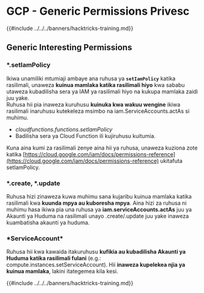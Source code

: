 # GCP - Generic Permissions Privesc

{{#include ../../../banners/hacktricks-training.md}}

## Generic Interesting Permissions

### \*.setIamPolicy

Ikiwa unamiliki mtumiaji ambaye ana ruhusa ya **`setIamPolicy`** katika rasilimali, unaweza **kuinua mamlaka katika rasilimali hiyo** kwa sababu utaweza kubadilisha sera ya IAM ya rasilimali hiyo na kukupa mamlaka zaidi juu yake.\
Ruhusa hii pia inaweza kuruhusu **kuinuka kwa wakuu wengine** ikiwa rasilimali inaruhusu kutekeleza msimbo na iam.ServiceAccounts.actAs si muhimu.

- _cloudfunctions.functions.setIamPolicy_
- Badilisha sera ya Cloud Function ili kujiruhusu kuitumia.

Kuna aina kumi za rasilimali zenye aina hii ya ruhusa, unaweza kuziona zote katika [https://cloud.google.com/iam/docs/permissions-reference](https://cloud.google.com/iam/docs/permissions-reference) ukitafuta setIamPolicy.

### \*.create, \*.update

Ruhusa hizi zinaweza kuwa muhimu sana kujaribu kuinua mamlaka katika rasilimali kwa **kuunda mpya au kuboresha mpya**. Aina hizi za ruhusa ni muhimu hasa ikiwa pia una ruhusa ya **iam.serviceAccounts.actAs** juu ya Akaunti ya Huduma na rasilimali unayo .create/.update juu yake inaweza kuambatisha akaunti ya huduma.

### \*ServiceAccount\*

Ruhusa hii kwa kawaida itakuruhusu **kufikia au kubadilisha Akaunti ya Huduma katika rasilimali fulani** (e.g.: compute.instances.setServiceAccount). Hii **inaweza kupelekea njia ya kuinua mamlaka**, lakini itategemea kila kesi.

{{#include ../../../banners/hacktricks-training.md}}
